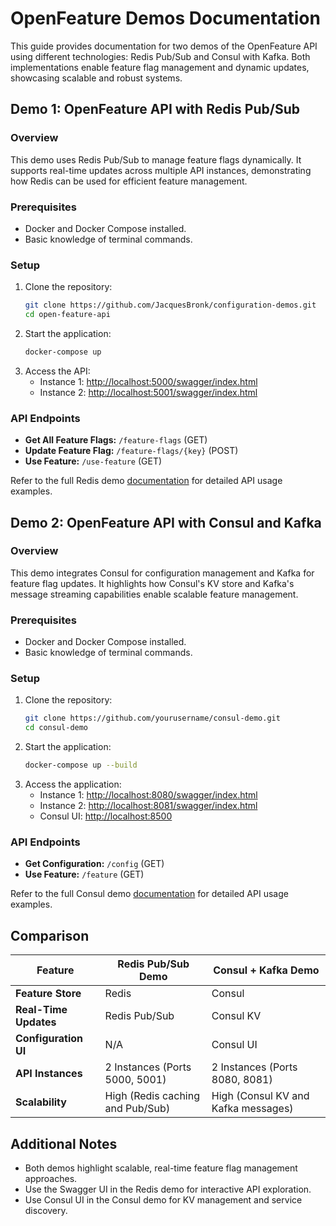 # OpenFeature Demos Documentation

This guide provides documentation for two demos of the OpenFeature API using different technologies: Redis Pub/Sub and Consul with Kafka. Both implementations enable feature flag management and dynamic updates, showcasing scalable and robust systems.

## Demo 1: OpenFeature API with Redis Pub/Sub

### Overview

This demo uses Redis Pub/Sub to manage feature flags dynamically. It supports real-time updates across multiple API instances, demonstrating how Redis can be used for efficient feature management.

### Prerequisites

- Docker and Docker Compose installed.
- Basic knowledge of terminal commands.

### Setup

1. Clone the repository:
    ```sh
    git clone https://github.com/JacquesBronk/configuration-demos.git
    cd open-feature-api
    ```
2. Start the application:
    ```sh
    docker-compose up
    ```
3. Access the API:
    - Instance 1: [http://localhost:5000/swagger/index.html](http://localhost:5000/swagger/index.html)
    - Instance 2: [http://localhost:5001/swagger/index.html](http://localhost:5001/swagger/index.html)

### API Endpoints

- **Get All Feature Flags:** `/feature-flags` (GET)
- **Update Feature Flag:** `/feature-flags/{key}` (POST)
- **Use Feature:** `/use-feature` (GET)

Refer to the full Redis demo [documentation](/Option-1-Redis/Option1.md) for detailed API usage examples.

## Demo 2: OpenFeature API with Consul and Kafka

### Overview

This demo integrates Consul for configuration management and Kafka for feature flag updates. It highlights how Consul's KV store and Kafka's message streaming capabilities enable scalable feature management.

### Prerequisites

- Docker and Docker Compose installed.
- Basic knowledge of terminal commands.

### Setup

1. Clone the repository:
    ```sh
    git clone https://github.com/yourusername/consul-demo.git
    cd consul-demo
    ```
2. Start the application:
    ```sh
    docker-compose up --build
    ```
3. Access the application:
    - Instance 1: [http://localhost:8080/swagger/index.html](http://localhost:8080/swagger/index.html)
    - Instance 2: [http://localhost:8081/swagger/index.html](http://localhost:8081/swagger/index.html)
    - Consul UI: [http://localhost:8500](http://localhost:8500)

### API Endpoints

- **Get Configuration:** `/config` (GET)
- **Use Feature:** `/feature` (GET)

Refer to the full Consul demo [documentation](/Option-2-Consul/Option2.md) for detailed API usage examples.

## Comparison

| Feature             | Redis Pub/Sub Demo               | Consul + Kafka Demo               |
|---------------------|----------------------------------|-----------------------------------|
| **Feature Store**   | Redis                            | Consul                            |
| **Real-Time Updates** | Redis Pub/Sub                   | Consul KV                            |
| **Configuration UI** | N/A                              | Consul UI                         |
| **API Instances**   | 2 Instances (Ports 5000, 5001)   | 2 Instances (Ports 8080, 8081)    |
| **Scalability**     | High (Redis caching and Pub/Sub) | High (Consul KV and Kafka messages) |

## Additional Notes

- Both demos highlight scalable, real-time feature flag management approaches.
- Use the Swagger UI in the Redis demo for interactive API exploration.
- Use Consul UI in the Consul demo for KV management and service discovery.
